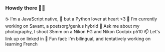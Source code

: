 ### Howdy there 👋🤠

☕ I'm a JavaScript native,
🐍 but a Python lover at heart <3
🔭 I'm currently working on Savant, a poetsorg/genius hybrid
💬 Ask me about my photography, I shoot 35mm on a Nikon FG and Nikon Coolpix p510
📫 Let's link up on linked in 
🌱 Fun fact: I'm bilingual, and tentatively working on learning French  
<!--
**jjlazo/jjlazo** is a ✨ _special_ ✨ repository because its `README.md` (this file) appears on your GitHub profile.

Here are some ideas to get you started:

- 🔭 I’m currently working on ...
- 🌱 I’m currently learning ...
- 👯 I’m looking to collaborate on ...
- 🤔 I’m looking for help with ...
- 💬 Ask me about ...
- 📫 How to reach me: ...
- 😄 Pronouns: ...
- ⚡ Fun fact: ...
-->
